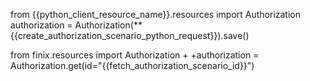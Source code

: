 from {{python_client_resource_name}}.resources import Authorization
authorization = Authorization(**{{create_authorization_scenario_python_request}}).save()


from finix.resources import Authorization
 +
 +authorization = Authorization.get(id="{{fetch_authorization_scenario_id}}")
